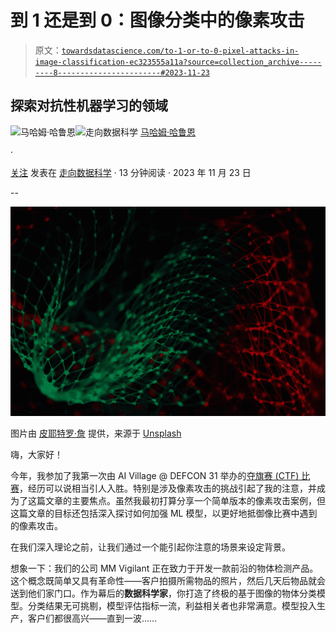 # 到 1 还是到 0：图像分类中的像素攻击

> 原文：[`towardsdatascience.com/to-1-or-to-0-pixel-attacks-in-image-classification-ec323555a11a?source=collection_archive---------8-----------------------#2023-11-23`](https://towardsdatascience.com/to-1-or-to-0-pixel-attacks-in-image-classification-ec323555a11a?source=collection_archive---------8-----------------------#2023-11-23)

## 探索对抗性机器学习的领域

[](https://medium.com/@MahamsMultiverse?source=post_page-----ec323555a11a--------------------------------)![马哈姆·哈鲁恩](https://medium.com/@MahamsMultiverse?source=post_page-----ec323555a11a--------------------------------)[](https://towardsdatascience.com/?source=post_page-----ec323555a11a--------------------------------)![走向数据科学](https://towardsdatascience.com/?source=post_page-----ec323555a11a--------------------------------) [马哈姆·哈鲁恩](https://medium.com/@MahamsMultiverse?source=post_page-----ec323555a11a--------------------------------)

·

[关注](https://medium.com/m/signin?actionUrl=https%3A%2F%2Fmedium.com%2F_%2Fsubscribe%2Fuser%2F398c9514a58b&operation=register&redirect=https%3A%2F%2Ftowardsdatascience.com%2Fto-1-or-to-0-pixel-attacks-in-image-classification-ec323555a11a&user=Maham+Haroon&userId=398c9514a58b&source=post_page-398c9514a58b----ec323555a11a---------------------post_header-----------) 发表在 [走向数据科学](https://towardsdatascience.com/?source=post_page-----ec323555a11a--------------------------------) · 13 分钟阅读 · 2023 年 11 月 23 日[](https://medium.com/m/signin?actionUrl=https%3A%2F%2Fmedium.com%2F_%2Fvote%2Ftowards-data-science%2Fec323555a11a&operation=register&redirect=https%3A%2F%2Ftowardsdatascience.com%2Fto-1-or-to-0-pixel-attacks-in-image-classification-ec323555a11a&user=Maham+Haroon&userId=398c9514a58b&source=-----ec323555a11a---------------------clap_footer-----------)

--

[](https://medium.com/m/signin?actionUrl=https%3A%2F%2Fmedium.com%2F_%2Fbookmark%2Fp%2Fec323555a11a&operation=register&redirect=https%3A%2F%2Ftowardsdatascience.com%2Fto-1-or-to-0-pixel-attacks-in-image-classification-ec323555a11a&source=-----ec323555a11a---------------------bookmark_footer-----------)![](img/5969ea7ddc81cf61597e791f7e4a79c5.png)

图片由 [皮耶特罗·詹](https://unsplash.com/@pietrozj?utm_content=creditCopyText&utm_medium=referral&utm_source=unsplash) 提供，来源于 [Unsplash](https://unsplash.com/photos/green-and-red-light-wallpaper-n6B49lTx7NM?utm_content=creditCopyText&utm_medium=referral&utm_source=unsplash)

嗨，大家好！

今年，我参加了我第一次由 AI Village @ DEFCON 31 举办的[夺旗赛 (CTF) 比赛](https://www.kaggle.com/competitions/ai-village-capture-the-flag-defcon31/overview)，经历可以说相当引人入胜。特别是涉及像素攻击的挑战引起了我的注意，并成为了这篇文章的主要焦点。虽然我最初打算分享一个简单版本的像素攻击案例，但这篇文章的目标还包括深入探讨如何加强 ML 模型，以更好地抵御像比赛中遇到的像素攻击。

在我们深入理论之前，让我们通过一个能引起你注意的场景来设定背景。

想象一下：我们的公司 MM Vigilant 正在致力于开发一款前沿的物体检测产品。这个概念既简单又具有革命性——客户拍摄所需物品的照片，然后几天后物品就会送到他们家门口。作为幕后的**数据科学家**，你打造了终极的基于图像的物体分类模型。分类结果无可挑剔，模型评估指标一流，利益相关者也非常满意。模型投入生产，客户们都很高兴——直到一波……
